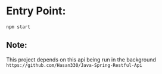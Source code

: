 # Entry Point: 
`npm start `

## Note:
This project depends on this api being run in the background `https://github.com/Hasan330/Java-Spring-Restful-Api` 
